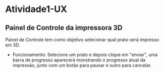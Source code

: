 # Atividade1-UX

## Painel de Controle da impressora 3D

Painel de Controle tem como objetivo selecionar qual prato será impresso em 3D.
- Funcionamento: Selecione um prato e depois clique em "enviar", uma barra de progresso aparecerá monstrando o progresso atual da impressão, junto com um botão para pausar e outro para cancelar.
